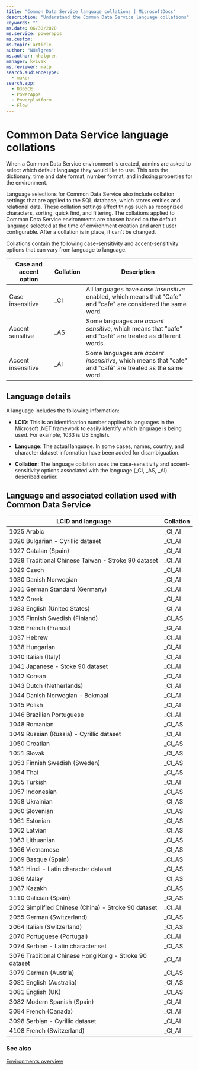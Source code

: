 ```yaml
---
title: "Common Data Service language collations | MicrosoftDocs"
description: "Understand the Common Data Service language collations"
keywords: ""
ms.date: 06/30/2020
ms.service: powerapps
ms.custom: 
ms.topic: article
author: "NHelgren"
ms.author: nhelgren
manager: kvivek
ms.reviewer: matp
search.audienceType: 
  - maker
search.app:
  - D365CE
  - PowerApps
  - Powerplatform
  - Flow
---
```

# Common Data Service language collations

When a Common Data Service environment is created, admins are asked to select which default language they would like to use. This sets the dictionary, time and date
format, number format, and indexing properties for the environment.

Language selections for Common Data Service also include collation settings that are applied to the SQL database, which stores entities and relational data. These collation settings affect things such as recognized characters, sorting, quick find, and filtering. The collations applied to Common Data Service environments are chosen based on the default language selected at the time of environment creation and aren't user configurable. After a collation is in place, it can't be changed.

Collations contain the following case-sensitivity and accent-sensitivity options that can vary from language to language.

|Case and accent option  |Collation  |Description  |
|---------|---------|---------|
|Case insensitive     | _CI        | All languages have *case insensitive* enabled, which means that "Cafe" and "cafe" are considered the same word.        |
|Accent sensitive     | _AS        |  Some languages are *accent sensitive*, which means that "cafe" and "café" are treated as different words.       |
|Accent insensitive     | _AI        | Some languages are *accent insensitive*, which means that "cafe" and "café" are treated as the same word.        |


## Language details

A language includes the following information: 

- **LCID**: This is an identification number applied to languages in the Microsoft .NET framework to easily identify which language is being used. For example, 1033 is US English.

- **Language**: The actual language. In some cases, names, country, and character dataset information have been added for disambiguation.

- **Collation**: The language collation uses the case-sensitivity and accent-sensitivity options associated with the language (_CI, _AS, _AI) described earlier. 

## Language and associated collation used with Common Data Service

| **LCID and language**                       | **Collation** |
|--------------------------------------------------------|---------------|
| 1025 Arabic                                            | \_CI_AI       |
| 1026 Bulgarian - Cyrillic dataset                      | \_CI_AI       |
| 1027 Catalan (Spain)                                   | \_CI_AI       |
| 1028 Traditional Chinese Taiwan - Stroke 90 dataset    | \_CI_AI       |
| 1029 Czech                                             | \_CI_AI       |
| 1030 Danish Norwegian                                  | \_CI_AI       |
| 1031 German Standard (Germany)                         | \_CI_AI       |
| 1032 Greek                                             | \_CI_AI       |
| 1033 English (United States)                           | \_CI_AI       |
| 1035 Finnish Swedish (Finland)                         | \_CI_AS       |
| 1036 French (France)                                   | \_CI_AI       |
| 1037 Hebrew                                            | \_CI_AI       |
| 1038 Hungarian                                         | \_CI_AI       |
| 1040 Italian (Italy)                                   | \_CI_AI       |
| 1041 Japanese - Stoke 90 dataset                       | \_CI_AI       |
| 1042 Korean                                            | \_CI_AI       |
| 1043 Dutch (Netherlands)                               | \_CI_AI       |
| 1044 Danish Norwegian - Bokmaal                        | \_CI_AI       |
| 1045 Polish                                            | \_CI_AI       |
| 1046 Brazilian Portuguese                              | \_CI_AI       |
| 1048 Romanian                                          | \_CI_AS       |
| 1049 Russian (Russia) - Cyrillic dataset               | \_CI_AI       |
| 1050 Croatian                                          | \_CI_AS       |
| 1051 Slovak                                            | \_CI_AS       |
| 1053 Finnish Swedish (Sweden)                          | \_CI_AS       |
| 1054 Thai                                              | \_CI_AS       |
| 1055 Turkish                                           | \_CI_AI       |
| 1057 Indonesian                                        | \_CI_AS       |
| 1058 Ukrainian                                         | \_CI_AS       |
| 1060 Slovenian                                         | \_CI_AS       |
| 1061 Estonian                                          | \_CI_AS       |
| 1062 Latvian                                           | \_CI_AS       |
| 1063 Lithuanian                                        | \_CI_AS       |
| 1066 Vietnamese                                        | \_CI_AS       |
| 1069 Basque (Spain)                                    | \_CI_AS       |
| 1081 Hindi - Latin character dataset                   | \_CI_AS       |
| 1086 Malay                                             | \_CI_AS       |
| 1087 Kazakh                                            | \_CI_AS       |
| 1110 Galician (Spain)                                  | \_CI_AS       |
| 2052 Simplified Chinese (China) - Stroke 90 dataset    | \_CI_AI       |
| 2055 German (Switzerland)                              | \_CI_AS       |
| 2064 Italian (Switzerland)                             | \_CI_AS       |
| 2070 Portuguese (Portugal)                             | \_CI_AI       |
| 2074 Serbian - Latin character set                     | \_CI_AS       |
| 3076 Traditional Chinese Hong Kong - Stroke 90 dataset | \_CI_AI       |
| 3079 German (Austria)                                  | \_CI_AS       |
| 3081 English (Australia)                               | \_CI_AS       |
| 3081 English (UK)                                      | \_CI_AS       |
| 3082 Modern Spanish (Spain)                            | \_CI_AI       |
| 3084 French (Canada)                                   | \_CI_AI       |
| 3098 Serbian - Cyrillic dataset                        | \_CI_AI       |
| 4108 French (Switzerland)                              | \_CI_AI       |

### See also

[Environments overview](environments-overview.md)